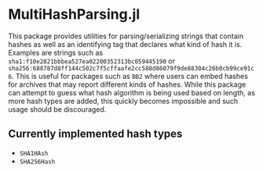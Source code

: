 # MultiHashParsing.jl

This package provides utilities for parsing/serializing strings that contain hashes as well as an identifying tag that declares what kind of hash it is.
Examples are strings such as `sha1:f10e2821bbbea527ea02200352313bc059445190` or `sha256:688787d8ff144c502c7f5cffaafe2cc588d86079f9de88304c26b0cb99ce91c6`.
This is useful for packages such as `BB2` where users can embed hashes for archives that may report different kinds of hashes.
While this package can attempt to guess what hash algorithm is being used based on length, as more hash types are added, this quickly becomes impossible and such usage should be discouraged.

## Currently implemented hash types

- `SHA1HAsh`
- `SHA256Hash`
